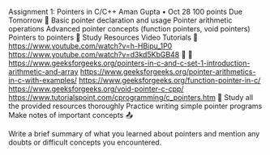 Assignment 1: Pointers in C/C++
Aman Gupta
•
Oct 28
100 points
Due Tomorrow
🎯
Basic pointer declaration and usage
Pointer arithmetic operations
Advanced pointer concepts (function pointers, void pointers)
Pointers to pointers
📖 Study Resources Video Tutorials 🎥
https://www.youtube.com/watch?v=h-HBipu_1P0
https://www.youtube.com/watch?v=d3kd5KbGB48
📖 📝
https://www.geeksforgeeks.org/pointers-in-c-and-c-set-1-introduction-arithmetic-and-array
https://www.geeksforgeeks.org/pointer-arithmetics-in-c-with-examples/
https://www.geeksforgeeks.org/function-pointer-in-c/
https://www.geeksforgeeks.org/void-pointer-c-cpp/
https://www.tutorialspoint.com/cprogramming/c_pointers.htm
📝
Study all the provided resources thoroughly
Practice writing simple pointer programs
Make notes of important concepts
📤

Write a brief summary of what you learned about pointers and mention any doubts or difficult concepts you encountered.
